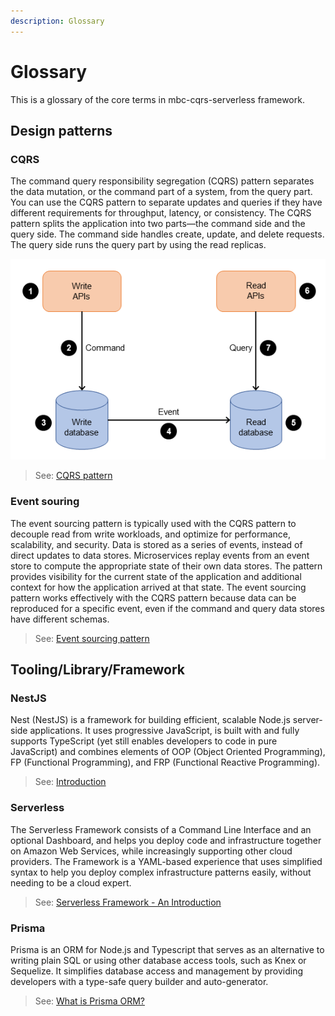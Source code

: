 ```yaml
---
description: Glossary
---
```


# Glossary

This is a glossary of the core terms in mbc-cqrs-serverless framework.

## Design patterns

### CQRS

The command query responsibility segregation (CQRS) pattern separates the data mutation, or the command part of a system, from the query part. You can use the CQRS pattern to separate updates and queries if they have different requirements for throughput, latency, or consistency. The CQRS pattern splits the application into two parts—the command side and the query side. The command side handles create, update, and delete requests. The query side runs the query part by using the read replicas.

![CQRS flow](./images/CQRS.png)

> See: [CQRS pattern](https://docs.aws.amazon.com/prescriptive-guidance/latest/modernization-data-persistence/cqrs-pattern.html)

### Event souring

The event sourcing pattern is typically used with the CQRS pattern to decouple read from write workloads, and optimize for performance, scalability, and security. Data is stored as a series of events, instead of direct updates to data stores. Microservices replay events from an event store to compute the appropriate state of their own data stores. The pattern provides visibility for the current state of the application and additional context for how the application arrived at that state. The event sourcing pattern works effectively with the CQRS pattern because data can be reproduced for a specific event, even if the command and query data stores have different schemas.

> See: [Event sourcing pattern](https://docs.aws.amazon.com/prescriptive-guidance/latest/modernization-data-persistence/service-per-team.html)

## Tooling/Library/Framework

### NestJS

Nest (NestJS) is a framework for building efficient, scalable Node.js server-side applications. It uses progressive JavaScript, is built with and fully supports TypeScript (yet still enables developers to code in pure JavaScript) and combines elements of OOP (Object Oriented Programming), FP (Functional Programming), and FRP (Functional Reactive Programming).

> See: [Introduction](https://docs.nestjs.com/)

### Serverless

The Serverless Framework consists of a Command Line Interface and an optional Dashboard, and helps you deploy code and infrastructure together on Amazon Web Services, while increasingly supporting other cloud providers. The Framework is a YAML-based experience that uses simplified syntax to help you deploy complex infrastructure patterns easily, without needing to be a cloud expert.

> See: [Serverless Framework - An Introduction](https://www.serverless.com/framework/docs#serverless-framework---an-introduction)

### Prisma

Prisma is an ORM for Node.js and Typescript that serves as an alternative to writing plain SQL or using other database access tools, such as Knex or Sequelize. It simplifies database access and management by providing developers with a type-safe query builder and auto-generator.

> See: [What is Prisma ORM?](https://www.prisma.io/docs/orm/overview/introduction/what-is-prisma)

